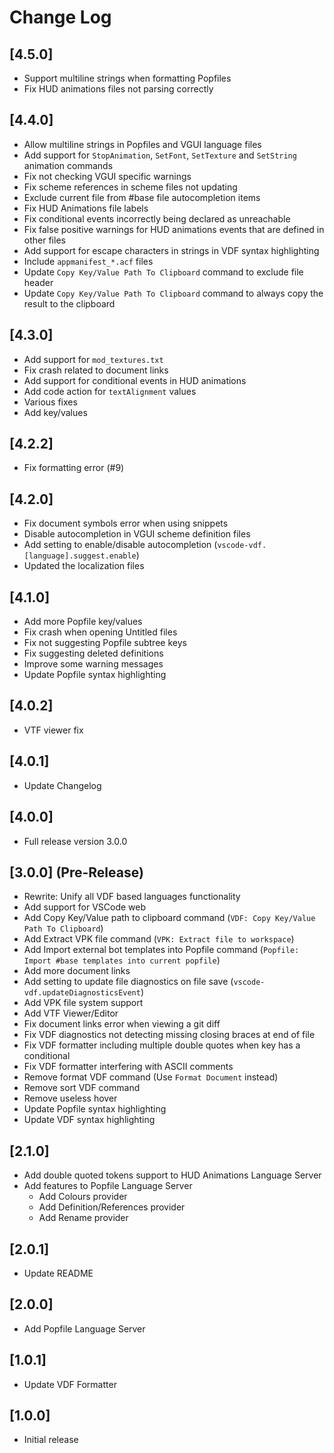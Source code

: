 # Change Log

## [4.5.0]
 - Support multiline strings when formatting Popfiles
 - Fix HUD animations files not parsing correctly

## [4.4.0]
 - Allow multiline strings in Popfiles and VGUI language files
 - Add support for `StopAnimation`, `SetFont`, `SetTexture` and `SetString` animation commands
 - Fix not checking VGUI specific warnings
 - Fix scheme references in scheme files not updating
 - Exclude current file from #base file autocompletion items
 - Fix HUD Animations file labels
 - Fix conditional events incorrectly being declared as unreachable
 - Fix false positive warnings for HUD animations events that are defined in other files
 - Add support for escape characters in strings in VDF syntax highlighting
 - Include `appmanifest_*.acf` files
 - Update `Copy Key/Value Path To Clipboard` command to exclude file header
 - Update `Copy Key/Value Path To Clipboard` command to always copy the result to the clipboard

## [4.3.0]
 - Add support for `mod_textures.txt`
 - Fix crash related to document links
 - Add support for conditional events in HUD animations
 - Add code action for `textAlignment` values
 - Various fixes
 - Add key/values

## [4.2.2]
 - Fix formatting error (#9)

## [4.2.0]
 - Fix document symbols error when using snippets
 - Disable autocompletion in VGUI scheme definition files
 - Add setting to enable/disable autocompletion (`vscode-vdf.[language].suggest.enable`)
 - Updated the localization files

## [4.1.0]
 - Add more Popfile key/values
 - Fix crash when opening Untitled files
 - Fix not suggesting Popfile subtree keys
 - Fix suggesting deleted definitions
 - Improve some warning messages
 - Update Popfile syntax highlighting

## [4.0.2]
 - VTF viewer fix

## [4.0.1]
 - Update Changelog

## [4.0.0]
 - Full release version 3.0.0

## [3.0.0] (Pre-Release)
 - Rewrite: Unify all VDF based languages functionality
 - Add support for VSCode web
 - Add Copy Key/Value path to clipboard command (`VDF: Copy Key/Value Path To Clipboard`)
 - Add Extract VPK file command (`VPK: Extract file to workspace`)
 - Add Import external bot templates into Popfile command (`Popfile: Import #base templates into current popfile`)
 - Add more document links
 - Add setting to update file diagnostics on file save (`vscode-vdf.updateDiagnosticsEvent`)
 - Add VPK file system support
 - Add VTF Viewer/Editor
 - Fix document links error when viewing a git diff
 - Fix VDF diagnostics not detecting missing closing braces at end of file
 - Fix VDF formatter including multiple double quotes when key has a conditional
 - Fix VDF formatter interfering with ASCII comments
 - Remove format VDF command (Use `Format Document` instead)
 - Remove sort VDF command
 - Remove useless hover
 - Update Popfile syntax highlighting
 - Update VDF syntax highlighting

## [2.1.0]
 - Add double quoted tokens support to HUD Animations Language Server
 - Add features to Popfile Language Server
   - Add Colours provider
   - Add Definition/References provider
   - Add Rename provider

## [2.0.1]
 - Update README

## [2.0.0]
 - Add Popfile Language Server

## [1.0.1]
 - Update VDF Formatter

## [1.0.0]
 - Initial release

